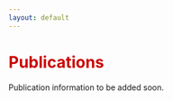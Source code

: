 ```yaml
---
layout: default
---
```


<h1 style="color: #cc0000;">Publications</h1>

Publication information to be added soon.